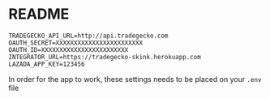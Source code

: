 # README

```
TRADEGECKO_API_URL=http://api.tradegecko.com
OAUTH_SECRET=XXXXXXXXXXXXXXXXXXXXXXXX
OAUTH_ID=XXXXXXXXXXXXXXXXXXXXXXXX
INTEGRATOR_URL=https://tradegecko-skink.herokuapp.com
LAZADA_APP_KEY=123456
```

In order for the app to work, these settings needs to be placed on your `.env` file
